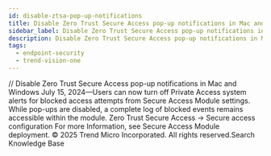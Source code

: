 ```yaml
---
id: disable-ztsa-pop-up-notifications
title: Disable Zero Trust Secure Access pop-up notifications in Mac and Windows
sidebar_label: Disable Zero Trust Secure Access pop-up notifications in Mac and Windows
description: Disable Zero Trust Secure Access pop-up notifications in Mac and Windows
tags:
  - endpoint-security
  - trend-vision-one
---
```


/*<![CDATA[*/ $('#title').html($('meta[name=map-description]').attr('content')); /*]]>*/ Disable Zero Trust Secure Access pop-up notifications in Mac and Windows July 15, 2024—Users can now turn off Private Access system alerts for blocked access attempts from Secure Access Module settings. While pop-ups are disabled, a complete log of blocked events remains accessible within the module. Zero Trust Secure Access → Secure access configuration For more Information, see Secure Access Module deployment. © 2025 Trend Micro Incorporated. All rights reserved.Search Knowledge Base